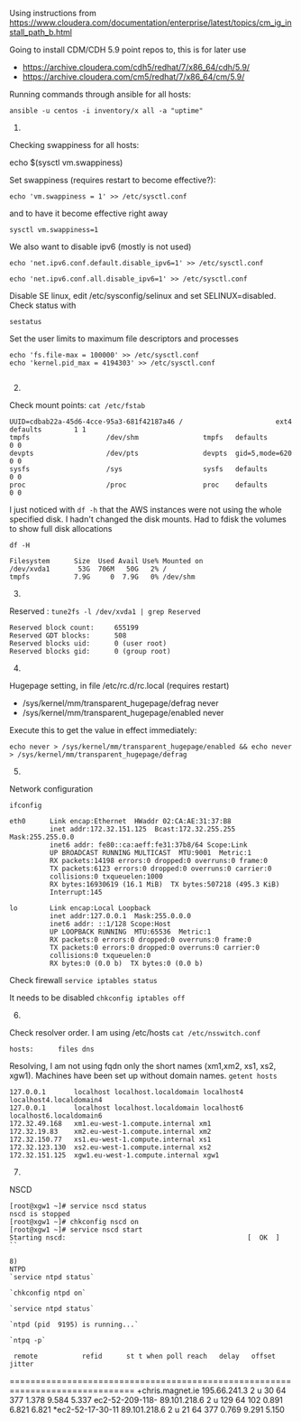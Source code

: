 Using instructions from https://www.cloudera.com/documentation/enterprise/latest/topics/cm_ig_install_path_b.html

Going to install CDM/CDH 5.9 point repos to, this is for later use
* https://archive.cloudera.com/cdh5/redhat/7/x86_64/cdh/5.9/
* https://archive.cloudera.com/cm5/redhat/7/x86_64/cm/5.9/

Running commands through ansible for all hosts:

`ansible -u centos -i inventory/x all -a "uptime"`

1)
Checking swappiness for all hosts:

echo $(sysctl vm.swappiness)

Set swappiness (requires restart to become effective?):

`echo 'vm.swappiness = 1' >> /etc/sysctl.conf`

and to have it become effective right away

`sysctl vm.swappiness=1`

We also want to disable ipv6 (mostly is not used)

`echo 'net.ipv6.conf.default.disable_ipv6=1' >> /etc/sysctl.conf`

`echo 'net.ipv6.conf.all.disable_ipv6=1' >> /etc/sysctl.conf`

Disable SE linux, edit /etc/sysconfig/selinux and set SELINUX=disabled.
Check status with

`sestatus`

Set the user limits to maximum file descriptors and processes

	echo 'fs.file-max = 100000' >> /etc/sysctl.conf
	echo 'kernel.pid_max = 4194303' >> /etc/sysctl.conf


```

```


2)
Check mount points:
`cat /etc/fstab`

```
UUID=cdbab22a-45d6-4cce-95a3-681f42187a46 /                       ext4    defaults        1 1
tmpfs                   /dev/shm                tmpfs   defaults        0 0
devpts                  /dev/pts                devpts  gid=5,mode=620  0 0
sysfs                   /sys                    sysfs   defaults        0 0
proc                    /proc                   proc    defaults        0 0
```

I just noticed with `df -h` that the AWS instances were not using the whole specified disk. 
I hadn't changed the disk mounts. Had to fdisk the volumes to show full disk allocations

`df -H`
```
Filesystem      Size  Used Avail Use% Mounted on
/dev/xvda1       53G  706M   50G   2% /
tmpfs           7.9G     0  7.9G   0% /dev/shm
```

3)
Reserved :
`tune2fs -l /dev/xvda1 | grep Reserved`

```
Reserved block count:     655199
Reserved GDT blocks:      508
Reserved blocks uid:      0 (user root)
Reserved blocks gid:      0 (group root)
```

4)
Hugepage setting, in file /etc/rc.d/rc.local (requires restart)
 * /sys/kernel/mm/transparent_hugepage/defrag never
 * /sys/kernel/mm/transparent_hugepage/enabled never
 
Execute this to get the value in effect immediately:

`echo never > /sys/kernel/mm/transparent_hugepage/enabled && echo never > /sys/kernel/mm/transparent_hugepage/defrag`

5)
Network configuration

`ifconfig`

```
eth0      Link encap:Ethernet  HWaddr 02:CA:AE:31:37:B8
          inet addr:172.32.151.125  Bcast:172.32.255.255  Mask:255.255.0.0
          inet6 addr: fe80::ca:aeff:fe31:37b8/64 Scope:Link
          UP BROADCAST RUNNING MULTICAST  MTU:9001  Metric:1
          RX packets:14198 errors:0 dropped:0 overruns:0 frame:0
          TX packets:6123 errors:0 dropped:0 overruns:0 carrier:0
          collisions:0 txqueuelen:1000
          RX bytes:16930619 (16.1 MiB)  TX bytes:507218 (495.3 KiB)
          Interrupt:145

lo        Link encap:Local Loopback
          inet addr:127.0.0.1  Mask:255.0.0.0
          inet6 addr: ::1/128 Scope:Host
          UP LOOPBACK RUNNING  MTU:65536  Metric:1
          RX packets:0 errors:0 dropped:0 overruns:0 frame:0
          TX packets:0 errors:0 dropped:0 overruns:0 carrier:0
          collisions:0 txqueuelen:0
          RX bytes:0 (0.0 b)  TX bytes:0 (0.0 b)
```

Check firewall
`service iptables status`

It needs to be disabled
`chkconfig iptables off`

6)
Check resolver order. I am using /etc/hosts
`cat /etc/nsswitch.conf`

`hosts:      files dns`

Resolving, I am not using fqdn only the short names (xm1,xm2, xs1, xs2, xgw1). Machines have been set up without domain names.
`getent hosts`

```
127.0.0.1       localhost localhost.localdomain localhost4 localhost4.localdomain4
127.0.0.1       localhost localhost.localdomain localhost6 localhost6.localdomain6
172.32.49.168   xm1.eu-west-1.compute.internal xm1
172.32.19.83    xm2.eu-west-1.compute.internal xm2
172.32.150.77   xs1.eu-west-1.compute.internal xs1
172.32.123.130  xs2.eu-west-1.compute.internal xs2
172.32.151.125  xgw1.eu-west-1.compute.internal xgw1
```

7)
NSCD

```
[root@xgw1 ~]# service nscd status
nscd is stopped
[root@xgw1 ~]# chkconfig nscd on
[root@xgw1 ~]# service nscd start
Starting nscd:                                             [  OK  ]
``

8)
NTPD
`service ntpd status`

`chkconfig ntpd on`

`service ntpd status`

`ntpd (pid  9195) is running...`

`ntpq -p`

```
     remote           refid      st t when poll reach   delay   offset  jitter
==============================================================================
+chris.magnet.ie 195.66.241.3     2 u   30   64  377    1.378    9.584   5.337
 ec2-52-209-118- 89.101.218.6     2 u  129   64  102    0.891    6.821   6.821
*ec2-52-17-30-11 89.101.218.6     2 u   21   64  377    0.769    9.291   5.150
```
